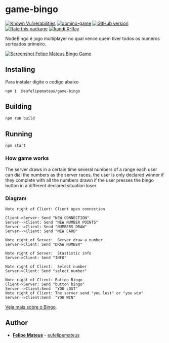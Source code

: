 # game-bingo

[![Known Vulnerabilities](https://snyk.io/test/npm/game-bingo/badge.svg)](https://snyk.io/test/npm/game-bingo) 
[![domino-game](https://snyk.io/advisor/npm-package/game-bingo/badge.svg)](https://snyk.io/advisor/npm-package/game-bingo) 
[![GitHub version](https://badge.fury.io/gh/eufelipemateus%2Fgame-bingo.svg)](https://badge.fury.io/gh/eufelipemateus%2Fgame-bingo) 
[![Rate this package](https://badges.openbase.com/js/rating/game-bingo.svg?style=openbase&token=7VATsC/620YVh+T3aOOG0VBGX5N4vDTrMr/ks05vO4o=)](https://openbase.com/js/game-bingo?utm_source=embedded&amp;utm_medium=badge&amp;utm_campaign=rate-badge)
[![kandi X-Ray](https://kandi.openweaver.com/badges/xray.svg)](https://kandi.openweaver.com/html/eufelipemateus/game-bingo)

NodeBingo é jogo multiplayer no qual vence quem tiver todos os numeros sorteados primeiro.

[![Screenshot Felipe Mateus Bingo Game](https://felipemateus.com/wp-content/uploads/2019/09/2019-09-18.png "screenshot")](https://felipemateus.com/wp-content/uploads/2019/09/2019-09-18.png "screenshot")

## Installing

Para instalar digite o codigo abaixo

```
npm i  @eufelipemateus/game-bingo
```

## Building

```bash
npm run build 
```


## Running

```
npm start
```

### How game works

The server draws in a certain time several numbers of a range each user can dial the numbers as the server races, the user is only declared winner if they complete with all the numbers drawn if the user presses the bingo button in a different declared situation loser.


### Diagram
                    
```seq
Note right of Client: Client open connection

Client->Server: Send "NEW CONNECTION"
Server-->Client: Send "NEW NUMBER POINTS"
Server-->Client: Send "NUMBERS DRAW"
Server-->Client: Send "NEW CARD"

Note right of Server:  Server draw a number
Server->Client: Send "DRAW NUMBER"

Note right of Server:  Stastistic info
Server->Client: Send "INFO"

Note right of Client:  Select number
Server->Client: Send "select number"

Note right of Client: Button Bingo
Client->Server: Send "button bingo"
Server-->Client:Send  "YOU LOST"
Note right of Client: The server send "you lost" or "you win"
Server-->Client:Send  "YOU WIN"
```

[Veja mais sobre o Bingo](https://felipemateus.com/blog/2021/05/bingo).


## Author

* **[Felipe Mateus](https://eufelipemateus.com)** - [eufelipemateus](https://github.com/eufelipemateus)

